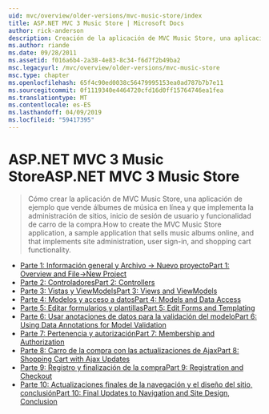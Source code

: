 ```yaml
---
uid: mvc/overview/older-versions/mvc-music-store/index
title: ASP.NET MVC 3 Music Store | Microsoft Docs
author: rick-anderson
description: Creación de la aplicación de MVC Music Store, una aplicación de ejemplo que vende álbumes de música en línea y que implementa la administración de sitios, inicio de sesión de usuario, un...
ms.author: riande
ms.date: 09/28/2011
ms.assetid: f016a6b4-2a38-4e83-8c34-f6d7f2b49ba2
msc.legacyurl: /mvc/overview/older-versions/mvc-music-store
msc.type: chapter
ms.openlocfilehash: 65f4c90ed0038c56479995153ea0ad787b7b7e11
ms.sourcegitcommit: 0f1119340e4464720cfd16d0ff15764746ea1fea
ms.translationtype: MT
ms.contentlocale: es-ES
ms.lasthandoff: 04/09/2019
ms.locfileid: "59417395"
---
```

# <a name="aspnet-mvc-3-music-store"></a><span data-ttu-id="db02a-103">ASP.NET MVC 3 Music Store</span><span class="sxs-lookup"><span data-stu-id="db02a-103">ASP.NET MVC 3 Music Store</span></span>

> <span data-ttu-id="db02a-104">Cómo crear la aplicación de MVC Music Store, una aplicación de ejemplo que vende álbumes de música en línea y que implementa la administración de sitios, inicio de sesión de usuario y funcionalidad de carro de la compra.</span><span class="sxs-lookup"><span data-stu-id="db02a-104">How to create the MVC Music Store application, a sample application that sells music albums online, and that implements site administration, user sign-in, and shopping cart functionality.</span></span>


- [<span data-ttu-id="db02a-105">Parte 1: Información general y Archivo -> Nuevo proyecto</span><span class="sxs-lookup"><span data-stu-id="db02a-105">Part 1: Overview and File->New Project</span></span>](mvc-music-store-part-1.md)
- [<span data-ttu-id="db02a-106">Parte 2: Controladores</span><span class="sxs-lookup"><span data-stu-id="db02a-106">Part 2: Controllers</span></span>](mvc-music-store-part-2.md)
- [<span data-ttu-id="db02a-107">Parte 3: Vistas y ViewModels</span><span class="sxs-lookup"><span data-stu-id="db02a-107">Part 3: Views and ViewModels</span></span>](mvc-music-store-part-3.md)
- [<span data-ttu-id="db02a-108">Parte 4: Modelos y acceso a datos</span><span class="sxs-lookup"><span data-stu-id="db02a-108">Part 4: Models and Data Access</span></span>](mvc-music-store-part-4.md)
- [<span data-ttu-id="db02a-109">Parte 5: Editar formularios y plantillas</span><span class="sxs-lookup"><span data-stu-id="db02a-109">Part 5: Edit Forms and Templating</span></span>](mvc-music-store-part-5.md)
- [<span data-ttu-id="db02a-110">Parte 6: Usar anotaciones de datos para la validación del modelo</span><span class="sxs-lookup"><span data-stu-id="db02a-110">Part 6: Using Data Annotations for Model Validation</span></span>](mvc-music-store-part-6.md)
- [<span data-ttu-id="db02a-111">Parte 7: Pertenencia y autorización</span><span class="sxs-lookup"><span data-stu-id="db02a-111">Part 7: Membership and Authorization</span></span>](mvc-music-store-part-7.md)
- [<span data-ttu-id="db02a-112">Parte 8: Carro de la compra con las actualizaciones de Ajax</span><span class="sxs-lookup"><span data-stu-id="db02a-112">Part 8: Shopping Cart with Ajax Updates</span></span>](mvc-music-store-part-8.md)
- [<span data-ttu-id="db02a-113">Parte 9: Registro y finalización de la compra</span><span class="sxs-lookup"><span data-stu-id="db02a-113">Part 9: Registration and Checkout</span></span>](mvc-music-store-part-9.md)
- [<span data-ttu-id="db02a-114">Parte 10: Actualizaciones finales de la navegación y el diseño del sitio, conclusión</span><span class="sxs-lookup"><span data-stu-id="db02a-114">Part 10: Final Updates to Navigation and Site Design, Conclusion</span></span>](mvc-music-store-part-10.md)
